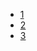 - [1](https://github.com/gaoxinge/docker/tree/master/web/nginx%20%2B%20guincorn/1)
- [2](https://github.com/gaoxinge/docker/tree/master/web/nginx%20%2B%20guincorn/2)
- [3](https://github.com/gaoxinge/docker/tree/master/web/nginx%20%2B%20guincorn/3)
